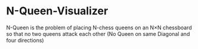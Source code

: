 # N-Queen-Visualizer
N-Queen is the problem of placing N-chess queens on an N×N chessboard so that no two queens attack each other (No Queen on same Diagonal and four directions)
